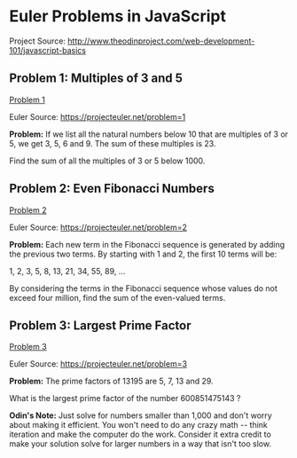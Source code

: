 # Euler Problems in JavaScript

Project Source: http://www.theodinproject.com/web-development-101/javascript-basics

## Problem 1: Multiples of 3 and 5

[Problem 1](https://github.com/craftykate/odin-project/blob/master/Chapter_02-Web_Development_101/euler_in_javascript/problem_1.js)

Euler Source: https://projecteuler.net/problem=1

**Problem:** If we list all the natural numbers below 10 that are multiples of 3 or 5, we get 3, 5, 6 and 9. The sum of these multiples is 23.

Find the sum of all the multiples of 3 or 5 below 1000.

## Problem 2: Even Fibonacci Numbers

[Problem 2](https://github.com/craftykate/odin-project/blob/master/Chapter_02-Web_Development_101/euler_in_javascript/problem_2.js)

Euler Source: https://projecteuler.net/problem=2

**Problem:** Each new term in the Fibonacci sequence is generated by adding the previous two terms. By starting with 1 and 2, the first 10 terms will be:

1, 2, 3, 5, 8, 13, 21, 34, 55, 89, ...

By considering the terms in the Fibonacci sequence whose values do not exceed four million, find the sum of the even-valued terms.

## Problem 3: Largest Prime Factor

[Problem 3](https://github.com/craftykate/odin-project/blob/master/Chapter_02-Web_Development_101/euler_in_javascript/problem_3.js)

Euler Source: https://projecteuler.net/problem=3

**Problem:** The prime factors of 13195 are 5, 7, 13 and 29.

What is the largest prime factor of the number 600851475143 ?

**Odin's Note:** Just solve for numbers smaller than 1,000 and don't worry about making it efficient. You won't need to do any crazy math -- think iteration and make the computer do the work. Consider it extra credit to make your solution solve for larger numbers in a way that isn't too slow.